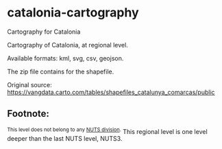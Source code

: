 # catalonia-cartography
Cartography for Catalonia

Cartography of Catalonia, at regional level.

Available formats: kml, svg, csv, geojson.

The zip file contains for the shapefile.

Original source: https://vangdata.carto.com/tables/shapefiles_catalunya_comarcas/public 

Footnote:
--

<sup>This level does not belong to any [NUTS division](https://en.wikipedia.org/wiki/Nomenclature_of_Territorial_Units_for_Statistics).</sup> This regional level is one level deeper than the last NUTS level, NUTS3.
